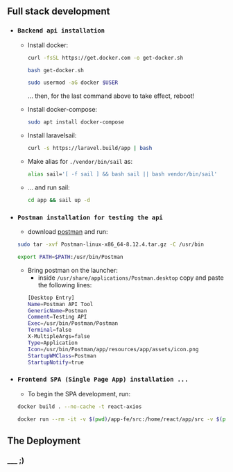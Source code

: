 ## Full stack development

- ### `Backend api installation`
    - Install docker:
        ```sh 
        curl -fsSL https://get.docker.com -o get-docker.sh
        ```
        ```sh 
        bash get-docker.sh
        ```
        ```sh
        sudo usermod -aG docker $USER
        ```
        ... then, for the last command above to take effect, reboot!
    - Install docker-compose:
        ```sh
        sudo apt install docker-compose
        ```
    - Install laravelsail:

        ```sh 
        curl -s https://laravel.build/app | bash
        ```
    - Make alias for `./vendor/bin/sail` as:
        ```sh
        alias sail='[ -f sail ] && bash sail || bash vendor/bin/sail'
        ```
    - ... and run sail:
        ```sh
        cd app && sail up -d
        ```

- ### `Postman installation for testing the api`
    - download [postman](https://www.postman.com/downloads/) and run:
    ```sh
    sudo tar -xvf Postman-linux-x86_64-8.12.4.tar.gz -C /usr/bin
    ```
    ```sh
    export PATH=$PATH:/usr/bin/Postman
    ```
    - Bring postman on the launcher:
        - inside `/usr/share/applications/Postman.desktop` copy and paste the following lines:
        ```sh
        [Desktop Entry] 
        Name=Postman API Tool
        GenericName=Postman
        Comment=Testing API
        Exec=/usr/bin/Postman/Postman
        Terminal=false
        X-MultipleArgs=false
        Type=Application
        Icon=/usr/bin/Postman/app/resources/app/assets/icon.png
        StartupWMClass=Postman
        StartupNotify=true
        ```
- ### `Frontend SPA (Single Page App) installation ...`
    - To begin the SPA development, run:
    ```sh
    docker build . --no-cache -t react-axios
    ```
    ```sh
    docker run --rm -it -v $(pwd)/app-fe/src:/home/react/app/src -v $(pwd)/app-fe/public:/home/react/app/public -p 3000:3000 --name react-app react-axios
    ```
## The Deployment
  ### ___ ;)
